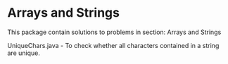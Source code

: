 # Arrays and Strings

This package contain solutions to problems in section: Arrays and Strings

UniqueChars.java - To check whether all characters contained in a string are unique.